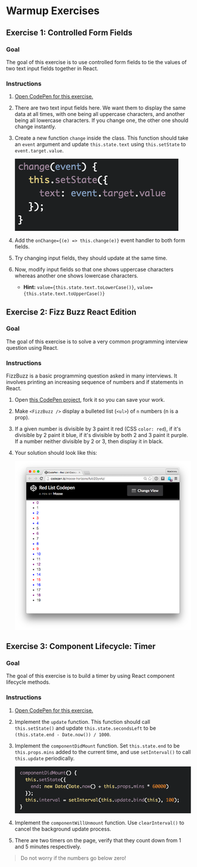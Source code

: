 # Warmup Exercises

## Exercise 1: Controlled Form Fields

### Goal

The goal of this exercise is to use controlled form fields
to tie the values of two text input fields together in React.

### Instructions

1. [Open CodePen for this exercise.](https://codepen.io/rick-shar/pen/YQEWBP)

1. There are two text input fields here. We want them to display the same data at all times, with one being all uppercase characters, and another being all lowercase characters. If you change one, the other one should change instantly.

1. Create a new function `change` inside the class. This function should take an `event` argument and update `this.state.text` using `this.setState` to `event.target.value`.

    ![](img/change.png)

1. Add the `onChange={(e) => this.change(e)}` event handler to both form fields.

1. Try changing input fields, they should update at the same time.

1. Now, modify input fields so that one shows uppercase characters whereas another one shows lowercase characters.

    * **Hint:** `value={this.state.text.toLowerCase()}`, `value={this.state.text.toUpperCase()}`

## Exercise 2: Fizz Buzz React Edition

### Goal

The goal of this exercise is to solve a very common programming interview
question using React.

### Instructions

FizzBuzz is a basic programming question asked in many interviews. It involves
printing an increasing sequence of numbers and if statements in React.

1. Open [this CodePen project](https://codepen.io/rick-shar/pen/pwdbBL), fork it so you can save your work.

1. Make `<FizzBuzz />` display a bulleted list (`<ul>`) of `n` numbers (n is a prop).

1. If a given number is divisible by 3 paint it red (CSS `color: red`), if it's divisible by 2 paint it blue, if it's divisible by both 2 and 3 paint it purple. If a number neither divisible by 2 or 3, then display it in black.

1. Your solution should look like this:

    ![](img/codepen-fizz.png)

## Exercise 3: Component Lifecycle: Timer

### Goal

The goal of this exercise is to build a timer by using React
component lifecycle methods.

### Instructions

1. [Open CodePen for this exercise.](https://codepen.io/rick-shar/pen/awVZrx)

1. Implement the `update` function. This function should call `this.setState()` and update `this.state.secondsLeft` to be `(this.state.end - Date.now()) / 1000`.

1. Implement the `componentDidMount` function. Set `this.state.end` to be `this.props.mins` added to the current time, and use `setInterval()` to call `this.update` periodically.

    ![](img/setInterval.png)

1. Implement the `componentWillUnmount` function. Use `clearInterval()` to cancel the background update process.

1. There are two timers on the page, verify that they count down from 1 and 5 minutes respectively.

> Do not worry if the numbers go below zero!
